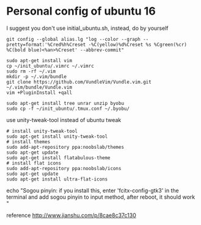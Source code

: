 # Personal config of ubuntu 16
I suggest you don't use initial_ubuntu.sh, instead, do by yourself
```
git config --global alias.lg "log --color --graph --pretty=format:'%Cred%h%Creset -%C(yellow)%d%Creset %s %Cgreen(%cr) %C(bold blue)<%an>%Creset' --abbrev-commit"

sudo apt-get install vim
cp ~/init_ubuntu/.vimrc ~/.vimrc
sudo rm -rf ~/.vim
mkdir -p ~/.vim/bundle
git clone https://github.com/VundleVim/Vundle.vim.git ~/.vim/bundle/Vundle.vim
vim +PluginInstall +qall

sudo apt-get install tree unrar unzip byobu
sudo cp -f ~/init_ubuntu/.tmux.conf ~/.byobu/

```

use unity-tweak-tool instead of ubuntu tweak
```
# install unity-tweak-tool
sudo apt-get install unity-tweak-tool
# install themes
sudo add-apt-repository ppa:noobslab/themes
sudo apt-get update
sudo apt-get install flatabulous-theme
# install flat icons
sudo add-apt-repository ppa:noobslab/icons
sudo apt-get update
sudo apt-get install ultra-flat-icons
```

echo "Sogou pinyin: if you install this, enter 'fcitx-config-gtk3' in the terminal and add sogou pinyin to input method, after reboot, it should work "

reference
http://www.jianshu.com/p/8cae8c37c130
